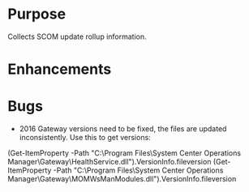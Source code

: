 # Purpose

Collects SCOM update rollup information.

# Enhancements

# Bugs

- 2016 Gateway versions need to be fixed, the files are updated inconsistently. Use this to get versions:

(Get-ItemProperty -Path "C:\Program Files\System Center Operations Manager\Gateway\HealthService.dll").VersionInfo.fileversion
(Get-ItemProperty -Path "C:\Program Files\System Center Operations Manager\Gateway\MOMWsManModules.dll").VersionInfo.fileversion


